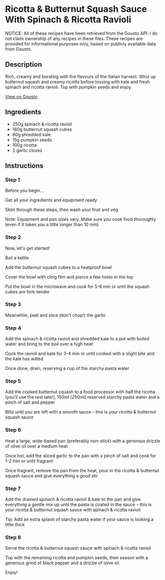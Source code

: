 # Ricotta & Butternut Squash Sauce With Spinach & Ricotta Ravioli

NOTICE: All of these recipes have been retrieved from the Gousto API. I do not claim ownership of any recipes in these files. These recipes are provided for informational purposes only, based on publicly available data from Gousto.

## Description

Rich, creamy and bursting with the flavours of the Italian harvest. Whiz up butternut squash and creamy ricotta before tossing with kale and fresh spinach and ricotta ravioli. Top with pumpkin seeds and enjoy. 

[View on Gousto](https://www.gousto.co.uk/recipes/cookbook/ricotta-and-butternut-squash-sauce-with-spinach-ricotta-ravioli)

## Ingredients

- 250g spinach & ricotta ravioli
- 160g butternut squash cubes
- 80g shredded kale
- 15g pumpkin seeds
- 100g ricotta
- 2 garlic cloves

## Instructions


### Step 1

Before you begin...

Get all your ingredients and equipment ready

Skim through these steps, then wash your fruit and veg

Note: Equipment and pan sizes vary. Make sure you cook food thoroughly (even if it takes you a little longer than 10 min)


### Step 2

Now, let's get started!

Boil a kettle

Add the butternut squash cubes to a heatproof bowl

Cover the bowl with cling film and pierce a few holes in the top

Put the bowl in the microwave and cook for 5-6 min or until the squash cubes are fork-tender


### Step 3

Meanwhile, peel and slice (don't chop!) the garlic


### Step 4

Add the spinach & ricotta ravioli and shredded kale to a pot with boiled water and bring to the boil over a high heat

Cook the ravioli and kale for 3-4 min or until cooked with a slight bite and the kale has wilted

Once done, drain, reserving a cup of the starchy pasta water


### Step 5

Add the cooked butternut squash to a food processor with half the ricotta (you'll use the rest later), 150ml <span class="text-danger">[250ml]</span> reserved starchy pasta water and a pinch of salt and pepper

Blitz until you are left with a smooth sauce – this is your ricotta & butternut squash sauce


### Step 6

Heat a large, wide-based pan (preferably non-stick) with a generous drizzle of olive oil over a medium heat

Once hot, add the sliced garlic to the pan with a pinch of salt and cook for 1-2 min or until fragrant

Once fragrant, remove the pan from the heat, pour in the ricotta & butternut squash sauce and give everything a good stir


### Step 7

Add the drained spinach & ricotta ravioli & kale to the pan and give everything a gentle mix up until the pasta is coated in the sauce – this is your ricotta & butternut squash sauce with spinach & ricotta ravioli

Tip: Add an extra splash of starchy pasta water if your sauce is looking a little thick

### Step 8

Serve the ricotta & butternut squash sauce with spinach & ricotta ravioli

Top with the remaining ricotta and pumpkin seeds, then season with a generous grind of black pepper and a drizzle of olive oil

Enjoy!

